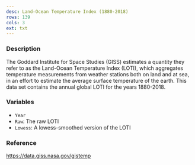 ```yaml
---
desc: Land-Ocean Temperature Index (1880-2018)
rows: 139
cols: 3
ext: txt
---
```


### Description

The Goddard Institute for Space Studies (GISS) estimates a quantity they refer to as the Land-Ocean Temperature Index (LOTI), which aggregates temperature measurements from weather stations both on land and at sea, in an effort to estimate the average surface temperature of the earth. This data set contains the annual global LOTI for the years 1880-2018.

### Variables

* `Year`
* `Raw`: The raw LOTI
* `Lowess`: A lowess-smoothed version of the LOTI

### Reference

<https://data.giss.nasa.gov/gistemp>
